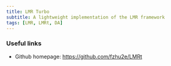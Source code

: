 ```yaml
---
title: LMR Turbo
subtitle: A lightweight implementation of the LMR framework
tags: [LMR, LMRt, DA]
---
```


### Useful links

+ Github homepage: <https://github.com/fzhu2e/LMRt>


